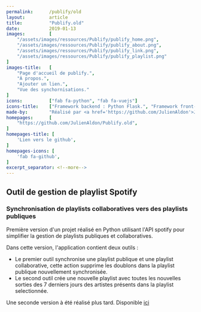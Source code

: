 ```yaml
---
permalink:      /publify/old
layout:         article
title:          "Publify.old"
date:           2019-01-13
images:         [
    "/assets/images/ressources/Publify/publify_home.png",
    "/assets/images/ressources/Publify/publify_about.png",
    "/assets/images/ressources/Publify/publify_link.png",
    "/assets/images/ressources/Publify/publify_playlist.png"
]
images-title:   [
    "Page d'accueil de publify.",
    "À propos.",
    "Ajouter un lien.",
    "Vue des synchornisations."
]
icons:          ["fab fa-python", "fab fa-vuejs"]
icons-title:    ["Framework backend : Python Flask.", "Framework front-end : VueJS."]
made-by:        "Réalisé par <a href='https://github.com/JulienAldon'>Julien Aldon</a>"
homepages:      [
    "https://github.com/JulienAldon/Publify.old",
]
homepages-title: [
    'Lien vers le github',
]
homepages-icons: [
    'fab fa-github',
]
excerpt_separator: <!--more-->
---
```

## Outil de gestion de playlist Spotify
### Synchronisation de playlists collaboratives vers des playlists publiques
Première version d'un projet réalisé en Python utilisant l'API spotify pour simplifier la gestion de playlists publiques et collaboratives.
<!--more-->
Dans cette version, l'application contient deux outils :
- Le premier outil synchronise une playlist publique et une playlist collaborative, cette action supprime les doublons dans la playlist publique nouvellement synchronisée.
- Le second outil crée une nouvelle playlist avec toutes les nouvelles sorties des 7 derniers jours des artistes présents dans la playlist selectionnée.

Une seconde version à été réalisé plus tard. Disponible <a href="/2021/05/27/Publify.alpha.html">ici</a>